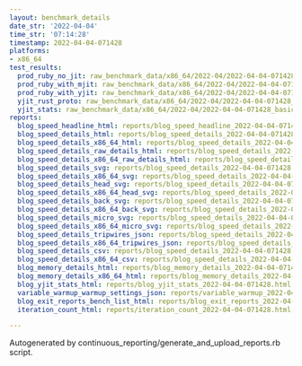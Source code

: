 ```yaml
---
layout: benchmark_details
date_str: '2022-04-04'
time_str: '07:14:28'
timestamp: 2022-04-04-071428
platforms:
- x86_64
test_results:
  prod_ruby_no_jit: raw_benchmark_data/x86_64/2022-04/2022-04-04-071428_basic_benchmark_prod_ruby_no_jit.json
  prod_ruby_with_mjit: raw_benchmark_data/x86_64/2022-04/2022-04-04-071428_basic_benchmark_prod_ruby_with_mjit.json
  prod_ruby_with_yjit: raw_benchmark_data/x86_64/2022-04/2022-04-04-071428_basic_benchmark_prod_ruby_with_yjit.json
  yjit_rust_proto: raw_benchmark_data/x86_64/2022-04/2022-04-04-071428_basic_benchmark_yjit_rust_proto.json
  yjit_stats: raw_benchmark_data/x86_64/2022-04/2022-04-04-071428_basic_benchmark_yjit_stats.json
reports:
  blog_speed_headline_html: reports/blog_speed_headline_2022-04-04-071428.html
  blog_speed_details_html: reports/blog_speed_details_2022-04-04-071428.html
  blog_speed_details_x86_64_html: reports/blog_speed_details_2022-04-04-071428.x86_64.html
  blog_speed_details_raw_details_html: reports/blog_speed_details_2022-04-04-071428.raw_details.html
  blog_speed_details_x86_64_raw_details_html: reports/blog_speed_details_2022-04-04-071428.x86_64.raw_details.html
  blog_speed_details_svg: reports/blog_speed_details_2022-04-04-071428.svg
  blog_speed_details_x86_64_svg: reports/blog_speed_details_2022-04-04-071428.x86_64.svg
  blog_speed_details_head_svg: reports/blog_speed_details_2022-04-04-071428.head.svg
  blog_speed_details_x86_64_head_svg: reports/blog_speed_details_2022-04-04-071428.x86_64.head.svg
  blog_speed_details_back_svg: reports/blog_speed_details_2022-04-04-071428.back.svg
  blog_speed_details_x86_64_back_svg: reports/blog_speed_details_2022-04-04-071428.x86_64.back.svg
  blog_speed_details_micro_svg: reports/blog_speed_details_2022-04-04-071428.micro.svg
  blog_speed_details_x86_64_micro_svg: reports/blog_speed_details_2022-04-04-071428.x86_64.micro.svg
  blog_speed_details_tripwires_json: reports/blog_speed_details_2022-04-04-071428.tripwires.json
  blog_speed_details_x86_64_tripwires_json: reports/blog_speed_details_2022-04-04-071428.x86_64.tripwires.json
  blog_speed_details_csv: reports/blog_speed_details_2022-04-04-071428.csv
  blog_speed_details_x86_64_csv: reports/blog_speed_details_2022-04-04-071428.x86_64.csv
  blog_memory_details_html: reports/blog_memory_details_2022-04-04-071428.html
  blog_memory_details_x86_64_html: reports/blog_memory_details_2022-04-04-071428.x86_64.html
  blog_yjit_stats_html: reports/blog_yjit_stats_2022-04-04-071428.html
  variable_warmup_warmup_settings_json: reports/variable_warmup_2022-04-04-071428.warmup_settings.json
  blog_exit_reports_bench_list_html: reports/blog_exit_reports_2022-04-04-071428.bench_list.html
  iteration_count_html: reports/iteration_count_2022-04-04-071428.html

---
```

Autogenerated by continuous_reporting/generate_and_upload_reports.rb script.
